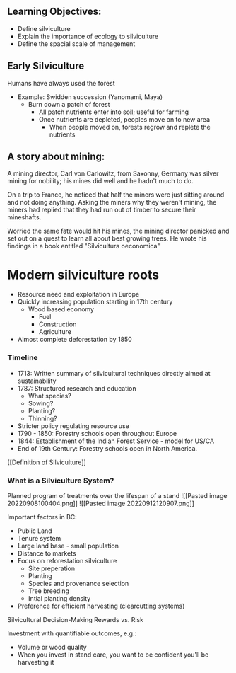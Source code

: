 ## Learning Objectives:
- Define silviculture
- Explain the importance of ecology to silviculture
- Define the spacial scale of management


## Early Silviculture
Humans have always used the forest
- Example: Swidden succession (Yanomami, Maya)
	- Burn down a patch of forest
		- All patch nutrients enter into soil; useful for farming
		- Once nutrients are depleted, peoples move on to new area
			- When people moved on, forests regrow and replete the nutrients

## A story about mining:
A mining director, Carl von Carlowitz, from Saxonny, Germany was silver mining for nobility; his mines did well and he hadn't much to do.

On a trip to France, he noticed that half the miners were just sitting around and not doing anything. Asking the miners why they weren't mining, the miners had replied that they had run out of timber to secure their mineshafts. 

Worried the same fate would hit his mines, the mining director panicked and set out on a quest to learn all about best growing trees. He wrote his findings in a book entitled "Silvicultura oeconomica"


# Modern silviculture roots
- Resource need and exploitation in Europe
- Quickly increasing population starting in 17th century
	- Wood based economy
		- Fuel
		- Construction
		- Agriculture
- Almost complete deforestation by 1850

### Timeline
- 1713: Written summary of silvicultural techniques directly aimed at sustainability
- 1787: Structured research and education
	- What species?
	- Sowing?
	- Planting?
	- Thinning?
- Stricter policy regulating resource use
- 1790 - 1850: Forestry schools open throughout Europe
- 1844: Establishment of the Indian Forest Service - model for US/CA
- End of 19th Century: Forestry schools open in North America.

[[Definition of Silviculture]]


### What is a Silviculture System?
Planned program of treatments over the lifespan of a stand
![[Pasted image 20220908100404.png]]
![[Pasted image 20220912120907.png]]

Important factors in BC:
- Public Land
- Tenure system
- Large land base - small population
- Distance to markets
- Focus on reforestation silviculture
	- Site preperation
	- Planting
	- Species and provenance selection
	- Tree breeding
	- Intial planting density
- Preference for efficient harvesting (clearcutting systems)



Silvicultural Decision-Making
Rewards vs. Risk

Investment with quantifiable outcomes, e.g.:
- Volume or wood quality
- When you invest in stand care, you want to be confident you'll be harvesting it
